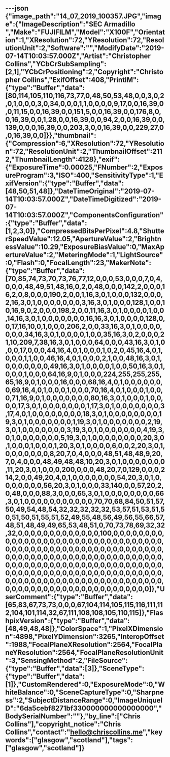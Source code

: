 ---json
{"image_path":"14_07_2019_100357.JPG","image":{"ImageDescription":"SEC Armadillo ","Make":"FUJIFILM","Model":"X100F","Orientation":1,"XResolution":72,"YResolution":72,"ResolutionUnit":2,"Software":"","ModifyDate":"2019-07-14T10:03:57.000Z","Artist":"Christopher Collins","YCbCrSubSampling":[2,1],"YCbCrPositioning":2,"Copyright":"Christopher Collins","ExifOffset":408,"PrintIM":{"type":"Buffer","data":[80,114,105,110,116,73,77,0,48,50,53,48,0,0,3,0,2,0,1,0,0,0,3,0,34,0,0,0,1,1,0,0,0,0,9,17,0,0,16,39,0,0,11,15,0,0,16,39,0,0,151,5,0,0,16,39,0,0,176,8,0,0,16,39,0,0,1,28,0,0,16,39,0,0,94,2,0,0,16,39,0,0,139,0,0,0,16,39,0,0,203,3,0,0,16,39,0,0,229,27,0,0,16,39,0,0]}},"thumbnail":{"Compression":6,"XResolution":72,"YResolution":72,"ResolutionUnit":2,"ThumbnailOffset":2112,"ThumbnailLength":4128},"exif":{"ExposureTime":0.00025,"FNumber":2,"ExposureProgram":3,"ISO":400,"SensitivityType":1,"ExifVersion":{"type":"Buffer","data":[48,50,51,48]},"DateTimeOriginal":"2019-07-14T10:03:57.000Z","DateTimeDigitized":"2019-07-14T10:03:57.000Z","ComponentsConfiguration":{"type":"Buffer","data":[1,2,3,0]},"CompressedBitsPerPixel":4.8,"ShutterSpeedValue":12.05,"ApertureValue":2,"BrightnessValue":10.29,"ExposureBiasValue":0,"MaxApertureValue":2,"MeteringMode":1,"LightSource":0,"Flash":0,"FocalLength":23,"MakerNote":{"type":"Buffer","data":[70,85,74,73,70,73,76,77,12,0,0,0,53,0,0,0,7,0,4,0,0,0,48,49,51,48,16,0,2,0,48,0,0,0,142,2,0,0,0,16,2,0,8,0,0,0,190,2,0,0,1,16,3,0,1,0,0,0,132,0,0,0,2,16,3,0,1,0,0,0,0,0,0,0,3,16,3,0,1,0,0,0,128,1,0,0,10,16,9,0,2,0,0,0,198,2,0,0,11,16,3,0,1,0,0,0,0,1,0,0,14,16,3,0,1,0,0,0,0,0,0,0,16,16,3,0,1,0,0,0,0,128,0,0,17,16,10,0,1,0,0,0,206,2,0,0,33,16,3,0,1,0,0,0,0,0,0,0,34,16,3,0,1,0,0,0,0,1,0,0,35,16,3,0,2,0,0,0,21,10,209,7,38,16,3,0,1,0,0,0,64,0,0,0,43,16,3,0,1,0,0,0,17,0,0,0,44,16,4,0,1,0,0,0,1,0,2,0,45,16,4,0,1,0,0,0,1,1,0,0,46,16,4,0,1,0,0,0,2,1,0,0,48,16,3,0,1,0,0,0,0,0,0,0,49,16,3,0,1,0,0,0,0,1,0,0,50,16,3,0,1,0,0,0,1,0,0,0,64,16,9,0,1,0,0,0,224,255,255,255,65,16,9,0,1,0,0,0,16,0,0,0,68,16,4,0,1,0,0,0,0,0,0,0,69,16,4,0,1,0,0,0,1,0,0,0,70,16,4,0,1,0,0,0,1,0,0,0,71,16,9,0,1,0,0,0,0,0,0,0,80,16,3,0,1,0,0,0,1,0,0,0,0,17,3,0,1,0,0,0,0,0,0,0,1,17,3,0,1,0,0,0,0,0,0,0,3,17,4,0,1,0,0,0,0,0,0,0,0,18,3,0,1,0,0,0,0,0,0,0,0,19,3,0,1,0,0,0,0,0,0,0,1,19,3,0,1,0,0,0,0,0,0,0,2,19,3,0,1,0,0,0,0,0,0,0,3,19,3,0,1,0,0,0,0,0,0,0,4,19,3,0,1,0,0,0,0,0,0,0,5,19,3,0,1,0,0,0,0,0,0,0,0,20,3,0,1,0,0,0,1,0,0,0,1,20,3,0,1,0,0,0,0,6,0,0,2,20,3,0,1,0,0,0,0,0,0,0,8,20,7,0,4,0,0,0,48,51,48,48,9,20,7,0,4,0,0,0,48,49,48,48,10,20,3,0,1,0,0,0,0,0,0,0,11,20,3,0,1,0,0,0,200,0,0,0,48,20,7,0,129,0,0,0,214,2,0,0,49,20,4,0,1,0,0,0,0,0,0,0,54,20,3,0,1,0,0,0,0,0,0,0,56,20,3,0,1,0,0,0,33,140,0,0,57,20,2,0,48,0,0,0,88,3,0,0,0,65,3,0,1,0,0,0,0,0,0,0,0,66,3,0,1,0,0,0,0,0,0,0,0,0,0,0,70,70,68,84,50,51,57,50,49,54,48,54,32,32,32,32,32,53,57,51,53,51,50,51,50,51,55,51,52,49,55,48,56,49,56,55,66,57,48,51,48,49,49,65,53,48,51,0,70,73,78,69,32,32,32,0,0,0,0,0,0,0,0,0,0,0,0,0,100,0,0,0,0,0,0,0,0,0,0,0,0,0,0,0,0,0,0,0,0,0,0,0,0,0,0,0,0,0,0,0,0,0,0,0,0,0,0,0,0,0,0,0,0,0,0,0,0,0,0,0,0,0,0,0,0,0,0,0,0,0,0,0,0,0,0,0,0,0,0,0,0,0,0,0,0,0,0,0,0,0,0,0,0,0,0,0,0,0,0,0,0,0,0,0,0,0,0,0,0,0,0,0,0,0,0,0,0,0,0,0,0,0,0,0,0,0,0,0,0,0,0,0,0,0,0,0,0,0,0,0,0,0,0,0,0,0,0,0,0,0,0,0,0,0,0,0,0,0,0,0,0,0,0,0,0,0,0,0,0,0,0,0,0,0,0,0,0,0,0,0,0,0,0,0,0,0,0,0,0,0]},"UserComment":{"type":"Buffer","data":[65,83,67,73,73,0,0,0,67,104,114,105,115,116,111,112,104,101,114,32,67,111,108,108,105,110,115]},"FlashpixVersion":{"type":"Buffer","data":[48,49,48,48]},"ColorSpace":1,"PixelXDimension":4898,"PixelYDimension":3265,"InteropOffset":1988,"FocalPlaneXResolution":2564,"FocalPlaneYResolution":2564,"FocalPlaneResolutionUnit":3,"SensingMethod":2,"FileSource":{"type":"Buffer","data":[3]},"SceneType":{"type":"Buffer","data":[1]},"CustomRendered":0,"ExposureMode":0,"WhiteBalance":0,"SceneCaptureType":0,"Sharpness":2,"SubjectDistanceRange":0,"ImageUniqueID":"6da5cebf8271bf330000000000000000","BodySerialNumber":""},"by_line":["Chris Collins"],"copyright_notice":"Chris Collins","contact":"hello@chriscollins.me","keywords":["glasgow","scotland"],"tags":["glasgow","scotland"]}
---